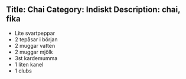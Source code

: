 Title: Chai
Category: Indiskt
Description: chai, fika
---

* Lite svartpeppar
* 2 tepåsar i början
* 2 muggar vatten
* 2 muggar mjölk
* 3st kardemumma
* 1 liten kanel
* 1 clubs

